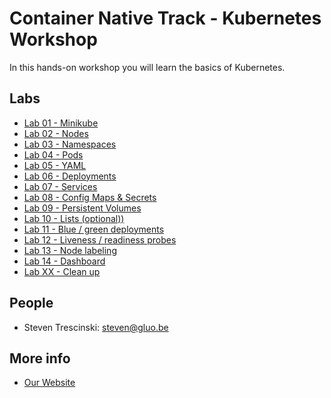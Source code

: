 # Container Native Track - Kubernetes Workshop

In this hands-on workshop you will learn the basics of Kubernetes.

## Labs

* [Lab 01 - Minikube](lab-01)
* [Lab 02 - Nodes](lab-02)
* [Lab 03 - Namespaces](lab-03)
* [Lab 04 - Pods](lab-04)
* [Lab 05 - YAML](lab-05)
* [Lab 06 - Deployments](lab-06)
* [Lab 07 - Services](lab-07)
* [Lab 08 - Config Maps & Secrets](lab-08)
* [Lab 09 - Persistent Volumes](lab-09)
* [Lab 10 - Lists (optional))](lab-10)
* [Lab 11 - Blue / green deployments](lab-11)
* [Lab 12 - Liveness / readiness probes](lab-12)
* [Lab 13 - Node labeling](lab-13)
* [Lab 14 - Dashboard](lab-14)
* [Lab XX - Clean up](lab-XX)

## People

* Steven Trescinski: steven@gluo.be

## More info

* [Our Website](http://www.gluo.be)